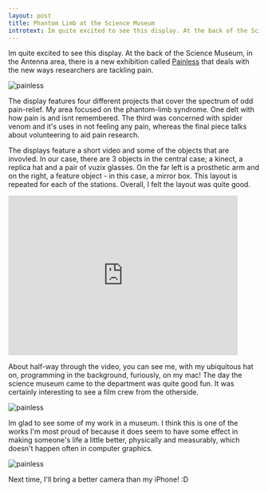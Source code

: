 ```yaml
---
layout: post
title: Phantom Limb at the Science Museum
introtext: Im quite excited to see this display. At the back of the Science Museum, in the Antenna area, there is a new exhibition called Painless that deals with the new ways researchers are tackling pain.
---
```


Im quite excited to see this display. At the back of the Science Museum, in the
Antenna area, there is a new exhibition called
[Painless](http://painlessexhibition.wordpress.com/) that deals with the
new ways researchers are tackling pain.

![painless](http://farm9.staticflickr.com/8206/8262141878_df665d61b7.jpg)

The display features four different projects that cover the spectrum of odd
pain-relief. My area focused on the phantom-limb syndrome. One delt with how
pain is and isnt remembered. The third was concerned with spider venom and it's
uses in not feeling any pain, whereas the final piece talks about volunteering to aid pain research.

The displays feature a short video and some of the objects that are invovled.
In our case, there are 3 objects in the central case; a kinect, a replica hat
and a pair of vuzix glasses. On the far left is a prosthetic arm and on the
right, a feature object - in this case, a mirror box. This layout
is repeated for each of the stations. Overall, I felt the layout was quite
good.

<iframe width="460" height="320" src="https://www.youtube.com/embed/1r-JCQ-4CcU"
frameborder="0" allowfullscreen></iframe>

About half-way through the video, you can see me, with my ubiquitous hat on,
programming in the background, furiously, on my mac! The day the science museum
came to the department was quite good fun. It was certainly interesting to see
a film crew from the otherside.

![painless](http://farm9.staticflickr.com/8059/8262141296_cac2f04048.jpg)

Im glad to see some of my work in a museum. I think this is one of the works
I'm most proud of because it does seem to have some effect in making someone's
life a little better, physically and measurably, which doesn't happen often in
computer graphics.

![painless](http://farm9.staticflickr.com/8360/8261072119_9ca4817c0d.jpg)

Next time, I'll bring a better camera than my iPhone! :D 